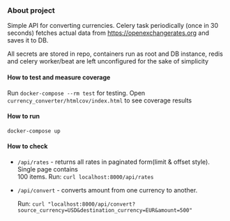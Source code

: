 ### About project
Simple API for converting currencies. Celery task periodically (once in 30 seconds) 
fetches actual data from https://openexchangerates.org  and saves it to DB.

All secrets are stored in repo, containers run as root and DB instance, redis and 
celery worker/beat are left unconfigured for the sake of simplicity


#### How to test and measure coverage
Run `docker-compose --rm test` for testing. Open `currency_converter/htmlcov/index.html`
to see coverage results

#### How to run
```
docker-compose up
```
#### How to check
- `/api/rates` - returns all rates in paginated form(limit & offset style). Single page contains  
  100 items. Run: `curl localhost:8000/api/rates`
- `/api/convert` - converts amount from one currency  to another.   

   Run: `curl "localhost:8000/api/convert?source_currency=USD&destination_currency=EUR&amount=500"`
